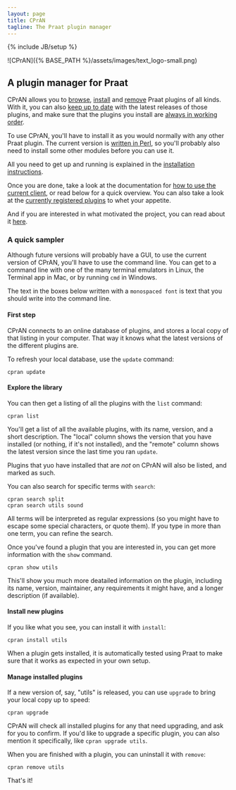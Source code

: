 ```yaml
---
layout: page
title: CPrAN
tagline: The Praat plugin manager
---
```

{% include JB/setup %}

![CPrAN]({% BASE_PATH %}/assets/images/text_logo-small.png)

A plugin manager for Praat
--------------------------

CPrAN allows you to [browse](search), [install](install) and [remove](remove)
Praat plugins of all kinds. With it, you can also [keep up to date](upgrade)
with the latest releases of those plugins, and make sure that the plugins you
install are [always in working order](test).

To use CPrAN, you'll have to install it as you would normally with any other
Praat plugin. The current version is [written in Perl](perl), so you'll
probably also need to install some other modules before you can use it.

All you need to get up and running is explained in the [installation
instructions](perl#installation).

Once you are done, take a look at the documentation for [how to use the current
client](cpran), or read below for a quick overview. You can also take a look
at the [currently registered plugins](plugin_list) to whet your appetite.

And if you are interested in what motivated the project, you can read about it
[here](rationale).

### A quick sampler

Although future versions will probably have a GUI, to use the current version
of CPrAN, you'll have to use the command line. You can get to a command line
with one of the many terminal emulators in Linux, the Terminal app in Mac, or
by running `cmd` in Windows.

The text in the boxes below written with a `monospaced font` is text that you should write into the command line.

#### First step

CPrAN connects to an online database of plugins, and stores a local copy of
that listing in your computer. That way it knows what the latest versions of
the different plugins are.

To refresh your local database, use the `update` command:

    cpran update

#### Explore the library

You can then get a listing of all the plugins with the `list` command:

    cpran list

You'll get a list of all the available plugins, with its name, version, and
a short description. The "local" column shows the version that you have
installed (or nothing, if it's not installed), and the "remote" column shows the
latest version since the last time you ran `update`.

Plugins that yuo have installed that are _not_ on CPrAN will also be listed, and
marked as such.

You can also search for specific terms with `search`:

    cpran search split
    cpran search utils sound

All terms will be interpreted as regular expressions (so you might have to
escape some special characters, or quote them). If you type in more than one
term, you can refine the search.    
    
Once you've found a plugin that you are interested in, you can get more
information with the `show` command.

    cpran show utils

This'll show you much more deatailed information on the plugin, including its
name, version, maintainer, any requirements it might have, and a longer
description (if available).

#### Install new plugins

If you like what you see, you can install it with `install`:

    cpran install utils

When a plugin gets installed, it is automatically tested using Praat to make
sure that it works as expected in your own setup.

#### Manage installed plugins

If a new version of, say, "utils" is released, you can use `upgrade` to bring
your local copy up to speed:

    cpran upgrade

CPrAN will check all installed plugins for any that need upgrading, and ask
for you to confirm. If you'd like to upgrade a specific plugin, you can also
mention it specifically, like `cpran upgrade utils`.

When you are finished with a plugin, you can uninstall it with `remove`:

    cpran remove utils

That's it!
